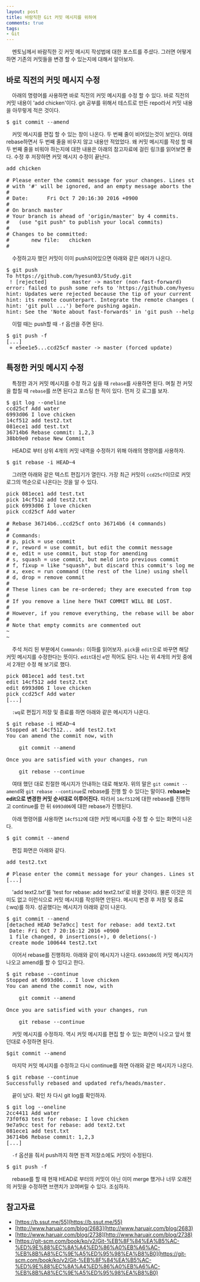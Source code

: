 ```yaml
---
layout: post
title: 바람직한 Git 커밋 메시지를 위하여
comments: true
tags:
- Git
---
```

&nbsp;&nbsp;&nbsp; 멘토님께서 바람직한 깃 커밋 메시지 작성법에 대한 포스트를 주셨다. 그러면 어떻게하면 기존의 커밋들을 변경 할 수 있는지에 대해서 알아보자.       

## **바로 직전의 커밋 메시지 수정**
&nbsp;&nbsp;&nbsp; 아래의 명령어를 사용하면 바로 직전의 커밋 메시지를 수정 할 수 있다. 바로 직전의 커밋 내용이 'add chicken'이다. git 공부를 위해서 테스트로 만든 repo라서 커밋 내용을 아무렇게 적은 것이다.
<pre>$ git commit --amend</pre>
&nbsp;&nbsp;&nbsp; 커밋 메시지를 편집 할 수 있는 창이 나온다. 두 번째 줄이 비어있는것이 보인다. 여태 rebase하면서 두 번째 줄을 비우지 않고 내용만 적었었다. 왜 커밋 메시지를 작성 할 때 두 번째 줄을 비워야 하는지에 대한 내용은 아래의 참고자료에 걸린 링크를 읽어보면 좋다. 수정 후 저장하면 커밋 메시지 수정이 끝난다.
<pre>add chicken

# Please enter the commit message for your changes. Lines starting
# with '#' will be ignored, and an empty message aborts the commit.
#
# Date:      Fri Oct 7 20:16:30 2016 +0900
#
# On branch master
# Your branch is ahead of 'origin/master' by 4 commits.
#   (use "git push" to publish your local commits)
#
# Changes to be committed:
#       new file:   chicken
#</pre>

&nbsp;&nbsp;&nbsp; 수정하고자 했던 커밋이 이미 push되어있으면 아래와 같은 에러가 나온다.
<pre>$ git push
To https://github.com/hyesun03/Study.git
 ! [rejected]        master -> master (non-fast-forward)
error: failed to push some refs to 'https://github.com/hyesun03/Study.git'
hint: Updates were rejected because the tip of your current branch is behind
hint: its remote counterpart. Integrate the remote changes (e.g.
hint: 'git pull ...') before pushing again.
hint: See the 'Note about fast-forwards' in 'git push --help' for details.</pre>

&nbsp;&nbsp;&nbsp; 이럴 때는 push할 때 `-f` 옵션을 주면 된다.
<pre>$ git push -f
[...]
 + e5ee1e5...ccd25cf master -> master (forced update)</pre>

## **특정한 커밋 메시지 수정**
&nbsp;&nbsp;&nbsp; 특정한 과거 커밋 메시지를 수정 하고 싶을 때 `rebase`를 사용하면 된다. 며칠 전 커밋을 합칠 때 `rebase`를 쓰면 된다고 포스팅 한 적이 있다. 먼저 깃 로그를 보자.
<pre>$ git log --oneline
ccd25cf Add water
6993d06 I love chicken
14cf512 add test2.txt
081ece1 add test.txt
36714b6 Rebase commit: 1,2,3
38bb9e0 rebase New Commit
</pre>
&nbsp;&nbsp;&nbsp; HEAD로 부터 상위 4개의 커밋 내역을 수정하기 위해 아래의 명령어를 사용하자.
<pre>$ git rebase -i HEAD~4</pre>

&nbsp;&nbsp;&nbsp; 그러면 아래와 같은 텍스트 편집기가 열린다. 가장 최근 커밋이 `ccd25cf`이므로 커밋 로그의 역순으로 나온다는 것을 알 수 있다.
<pre>pick 081ece1 add test.txt
pick 14cf512 add test2.txt
pick 6993d06 I love chicken
pick ccd25cf Add water

# Rebase 36714b6..ccd25cf onto 36714b6 (4 commands)
#
# Commands:
# p, pick = use commit
# r, reword = use commit, but edit the commit message
# e, edit = use commit, but stop for amending
# s, squash = use commit, but meld into previous commit
# f, fixup = like "squash", but discard this commit's log message
# x, exec = run command (the rest of the line) using shell
# d, drop = remove commit
#
# These lines can be re-ordered; they are executed from top to bottom.
#
# If you remove a line here THAT COMMIT WILL BE LOST.
#
# However, if you remove everything, the rebase will be aborted.
#
# Note that empty commits are commented out
~
~</pre>

&nbsp;&nbsp;&nbsp; 주석 처리 된 부분에서 `Commands:` 이하를 읽어보자. `pick`을 `edit`으로 바꾸면 해당 커밋 메시지를 수정한다는 뜻이다. `edit`대신 `e`만 적어도 된다. 나는 위 4개의 커밋 중에서 2개만 수정 해 보기로 했다.
<pre>pick 081ece1 add test.txt
edit 14cf512 add test2.txt
edit 6993d06 I love chicken
pick ccd25cf Add water
[...]</pre>

&nbsp;&nbsp;&nbsp; `:wq`로 편집기 저장 및 종료를 하면 아래와 같은 메시지가 나온다.
<pre>$ git rebase -i HEAD~4
Stopped at 14cf512... add test2.txt
You can amend the commit now, with

	git commit --amend

Once you are satisfied with your changes, run

	git rebase --continue
</pre>

&nbsp;&nbsp;&nbsp; 여태 했던 대로 친절한 메시지가 안내하는 대로 해보자. 위의 말은 `git commit --amend`와 `git rebase --continue`로 rebase를 진행 할 수 있다는 말이다. **rebase는 edit으로 변경한 커밋 순서대로 이루어진다.** 따라서 `14cf512`에 대한 rebase를 진행하고 continue를 한 뒤 `6993d06`에 대한 rebase가 진행된다.

&nbsp;&nbsp;&nbsp; 아래 명령어를 사용하면 `14cf512`에 대한 커밋 메시지를 수정 할 수 있는 화면이 나온다.
<pre>$ git commit --amend</pre>
&nbsp;&nbsp;&nbsp; 편집 화면은 아래와 같다.
<pre>add test2.txt

# Please enter the commit message for your changes. Lines starting
[...]</pre>

&nbsp;&nbsp;&nbsp; 'add text2.txt'를 'test for rebase: add text2.txt'로 바꿀 것이다. 물론 이것은 의미도 없고 이런식으로 커밋 메시지를 작성하면 안된다. 메시지 변경 후 저장 및 종료(:wq)를 하자. 성공했다는 메시지가 아래와 같이 나온다.
<pre>$ git commit --amend
[detached HEAD 9e7a9cc] test for rebase: add text2.txt
 Date: Fri Oct 7 20:16:12 2016 +0900
 1 file changed, 0 insertions(+), 0 deletions(-)
 create mode 100644 test2.txt</pre>

&nbsp;&nbsp;&nbsp; 이어서 rebase를 진행하자. 아래와 같이 메시지가 나온다. `6993d06`의 커밋 메시지가 나오고 amend를 할 수 있다고 한다.
<pre>$ git rebase --continue
Stopped at 6993d06... I love chicken
You can amend the commit now, with

	git commit --amend

Once you are satisfied with your changes, run

	git rebase --continue
</pre>

&nbsp;&nbsp;&nbsp; 커밋 메시지를 수정하자. 역시 커밋 메시지를 편집 할 수 있는 화면이 나오고 앞서 했던대로 수정하면 된다.
<pre>$git commit --amend</pre>

&nbsp;&nbsp;&nbsp; 마지막 커밋 메시지를 수정하고 다시 continue를 하면 아래와 같은 메시지가 나온다.
<pre>$ git rebase --continue
Successfully rebased and updated refs/heads/master.</pre>

&nbsp;&nbsp;&nbsp; 끝이 났다. 확인 차 다시 git log를 확인하자.
<pre>$ git log --oneline
2cc4411 Add water
73f0f63 test for rebase: I love chicken
9e7a9cc test for rebase: add text2.txt
081ece1 add test.txt
36714b6 Rebase commit: 1,2,3
[...]</pre>

&nbsp;&nbsp;&nbsp; `-f` 옵션을 줘서 push까지 하면 원격 저장소에도 커밋이 수정된다.
<pre>$ git push -f</pre>

&nbsp;&nbsp;&nbsp; rebase를 할 때 현재 HEAD로 부터의 커밋이 아닌 이미 merge 했거나 너무 오래전의 커밋을 수정하면 브랜치가 꼬여버릴 수 있다. 조심하자.

## **참고자료**
* [https://b.ssut.me/55](https://b.ssut.me/55)
* [http://www.haruair.com/blog/2683](http://www.haruair.com/blog/2683)
* [http://www.haruair.com/blog/2738](http://www.haruair.com/blog/2738)
* [https://git-scm.com/book/ko/v2/Git-%EB%8F%84%EA%B5%AC-%ED%9E%88%EC%8A%A4%ED%86%A0%EB%A6%AC-%EB%8B%A8%EC%9E%A5%ED%95%98%EA%B8%B0](https://git-scm.com/book/ko/v2/Git-%EB%8F%84%EA%B5%AC-%ED%9E%88%EC%8A%A4%ED%86%A0%EB%A6%AC-%EB%8B%A8%EC%9E%A5%ED%95%98%EA%B8%B0)
